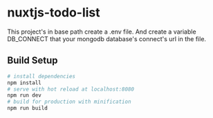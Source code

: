 # nuxtjs-todo-list
 
This project's in base path create a .env file. And create a variable DB_CONNECT that your mongodb database's connect's url in the file.

## Build Setup
``` bash
# install dependencies
npm install
# serve with hot reload at localhost:8080
npm run dev
# build for production with minification
npm run build
```
